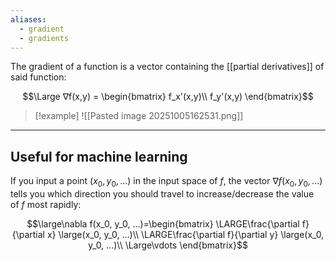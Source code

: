 ```yaml
---
aliases:
  - gradient
  - gradients
---
```

The gradient of a function is a vector containing the [[partial derivatives]] of said function:

$$\Large ∇f(x,y) = 
\begin{bmatrix}
f_x'(x,y)\\ 
f_y'(x,y)
\end{bmatrix}$$

> [!example]
> ![[Pasted image 20251005162531.png]]

---

## Useful for machine learning

If you input a point $(x_0, y_0, ...)$ in the input space of $f$, the vector $\nabla f(x_0, y_0, ...)$ tells you which direction you should travel to increase/decrease the value of $f$ most rapidly:

$$\large\nabla f(x_0, y_0, ...)=\begin{bmatrix}
\LARGE\frac{\partial f}{\partial x} \large(x_0, y_0, ...)\\
\LARGE\frac{\partial f}{\partial y} \large(x_0, y_0, ...)\\
\Large\vdots
\end{bmatrix}$$
